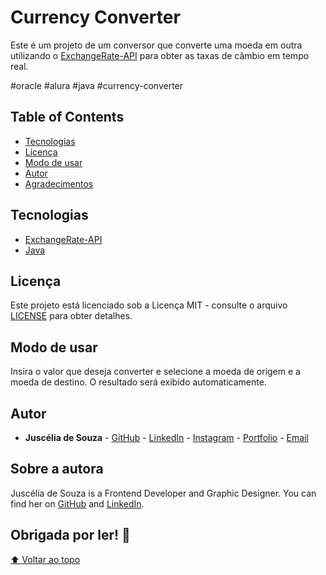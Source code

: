 # Currency Converter

Este é um projeto de um conversor que converte uma moeda em outra utilizando o [ExchangeRate-API](https://www.exchangerate-api.com/) para obter as taxas de câmbio em tempo real.

#oracle #alura #java #currency-converter

## Table of Contents

- [Tecnologias](#tecnologias)
- [Licença](#license)
- [Modo de usar](#modo-de-usar)
- [Autor](#autor)
- [Agradecimentos](#acknowledgments)

## Tecnologias

- [ExchangeRate-API](https://www.exchangerate-api.com/)
- [Java](https://www.java.com/)

## Licença

Este projeto está licenciado sob a Licença MIT - consulte o arquivo [LICENSE](docs/LICENSE) para obter detalhes.

## Modo de usar

Insira o valor que deseja converter e selecione a moeda de origem e a moeda de destino. O resultado será exibido automaticamente.

## Autor

- **Juscélia de Souza** - [GitHub](https://github.com/jusceliadesouza) - [LinkedIn](https://linkedin.com/in/jusceliadesouza) - [Instagram](https://instagram.com/jusceliadesouzaon) - [Portfolio]() - [Email](mailto:jusceliadesousa@gmail.com)

## Sobre a autora

Juscélia de Souza is a Frontend Developer and Graphic Designer. You can find her on [GitHub](https://github.com/jusceliadesouza) and [LinkedIn](http://linkedin.com/in/jusceliadesouza).

## Obrigada por ler! 🚀

[⬆️ Voltar ao topo](#currency-converter)
